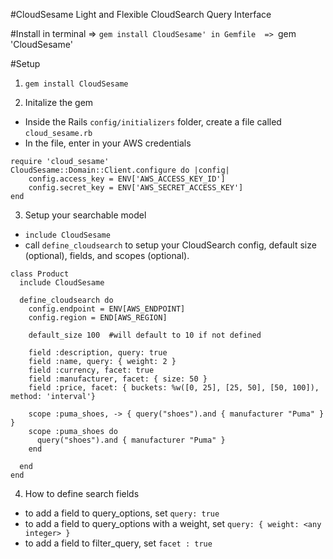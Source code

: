 #CloudSesame
Light and Flexible CloudSearch Query Interface

#Install
in terminal => `gem install CloudSesame'
in Gemfile	=> `gem 'CloudSesame'

#Setup 
1. `gem install CloudSesame`

2. Initalize the gem 
* Inside the Rails `config/initializers` folder, create a file called `cloud_sesame.rb`
* In the file, enter in your AWS credentials

```
require 'cloud_sesame'
CloudSesame::Domain::Client.configure do |config|
	config.access_key = ENV['AWS_ACCESS_KEY_ID']
	config.secret_key = ENV['AWS_SECRET_ACCESS_KEY']
end
```

3. Setup your searchable model

* `include CloudSesame`
* call `define_cloudsearch` to setup your CloudSearch config, default size (optional), fields, and scopes (optional).

```
class Product
  include CloudSesame  
  
  define_cloudsearch do 
    config.endpoint = ENV[AWS_ENDPOINT]
    config.region = END[AWS_REGION]
    
    default_size 100  #will default to 10 if not defined
    
    field :description, query: true 
    field :name, query: { weight: 2 }
    field :currency, facet: true 
    field :manufacturer, facet: { size: 50 }
    field :price, facet: { buckets: %w([0, 25], [25, 50], [50, 100]), method: 'interval'}
    
    scope :puma_shoes, -> { query("shoes").and { manufacturer "Puma" } } 
    scope :puma_shoes do 
      query("shoes").and { manufacturer "Puma" } 
    end

  end
end
```

4. How to define search fields 
* to add a field to query_options, set `query: true` 
* to add a field to query_options with a weight, set `query: { weight: <any integer> }`
* to add a field to filter_query, set `facet : true`
